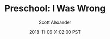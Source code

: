---
layout: podcast
title: "Preschool: I Was Wrong"
author: Scott Alexander
description: https://slatestarcodex.com/2018/11/06/preschool-i-was-wrong/
date: 2018-11-06 01:02:00 PST
length: 1593322
duration: 398
guid: preschool-i-was-wrong
---
